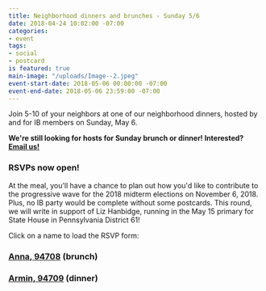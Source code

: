```yaml
---
title: Neighborhood dinners and brunches - Sunday 5/6
date: 2018-04-24 10:02:00 -07:00
categories:
- event
tags:
- social
- postcard
is featured: true
main-image: "/uploads/Image--2.jpeg"
event-start-date: 2018-05-06 00:00:00 -07:00
event-end-date: 2018-05-06 23:59:00 -07:00
---
```


Join 5-10 of your neighbors at one of our neighborhood dinners, hosted by and for IB members on Sunday, May 6.

**We're still looking for hosts for Sunday brunch or dinner! Interested? [Email us!](mailto:info@indivisibleberkeley.org)**

### RSVPs now open!

At the meal, you'll have a chance to plan out how you'd like to contribute to the progressive wave for the 2018 midterm elections on November 6, 2018. Plus, no IB party would be complete without some postcards. This round, we will write in support of Liz Hanbidge, running in the May 15 primary for State House in Pennsylvania District 61!

Click on a name to load the RSVP form:

### [Anna, 94708](https://docs.google.com/forms/d/e/1FAIpQLSf0uk5rvFwhkbkAWB68dF9zXqyNSXeEouPDYDyNkWTjQmo3wA/viewform) (brunch)

### [Armin, 94709](https://docs.google.com/forms/d/e/1FAIpQLSf9qFn52JBx8b__y7gc28VnixJgBiK8Y-fR9rHxYeQDpLtK3Q/viewform) (dinner)